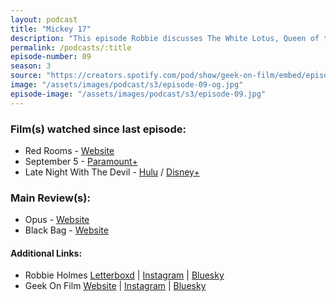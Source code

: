 ```yaml
---
layout: podcast
title: "Mickey 17"
description: "This episode Robbie discusses The White Lotus, Queen of the Ring, Blink Twice and Queer with a main review of Mickey 17."
permalink: /podcasts/:title
episode-number: 09
season: 3
source: "https://creators.spotify.com/pod/show/geek-on-film/embed/episodes/S3-E09---Black-Bag--Opus-e308eq1"
image: "/assets/images/podcast/s3/episode-09-og.jpg"
episode-image: "/assets/images/podcast/s3/episode-09.jpg"
---
```


<section>
  <h3>Film(s) watched since last episode:</h3>
  <ul>
    <li>Red Rooms - <a href="https://redrooms.official.film/" rel="ugc noopener noreferrer" target="_blank">Website</a></li>
    <li>September 5 - <a href="https://www.paramountplus.com/movies/video/8PT5sjd0j0SMVW3AYu6iSz_WsDF8wl5b/" rel="ugc noopener noreferrer" target="_blank">Paramount+</a></li>
    <li>Late Night With The Devil - <a href="https://www.hulu.com/movie/late-night-with-the-devil-a5c3c6e5-da1c-40ec-b708-4c7987689657" rel="ugc noopener noreferrer" target="_blank">Hulu</a> / <a href="https://www.disneyplus.com/browse/entity-a5c3c6e5-da1c-40ec-b708-4c7987689657" rel="ugc noopener noreferrer" target="_blank">Disney+</a></li>
  </ul>
  </section>
  
<section>
  <h3>Main Review(s):</h3>
  <ul>
    <li>Opus - <a href="https://a24films.com/films/opus" rel="ugc noopener noreferrer" target="_blank">Website</a></li>
    <li>Black Bag - <a href="https://www.focusfeatures.com/black-bag/" rel="ugc noopener noreferrer" target="_blank">Website</a></li>
  </ul>
</section>
<section>
  <h4>Additional Links:</h4>
  <ul>
    <li>Robbie Holmes <a href="https://letterboxd.com/robbiethegeek/" rel="ugc noopener noreferrer" target="_blank">Letterboxd</a> | <a href="https://www.instagram.com/robbiethegeek/" rel="ugc noopener noreferrer" target="_blank">Instagram</a> | <a href="https://bsky.app/profile/robbiethegeek.bsky.social" rel="ugc noopener noreferrer" target="_blank">Bluesky</a></li>
    <li>Geek On Film <a href="https://geekonfilm.com/" rel="ugc noopener noreferrer" target="_blank">Website</a> | <a href="https://www.instagram.com/geekonfilmcom/" rel="ugc noopener noreferrer" target="_blank">Instagram</a> | <a href="https://bsky.app/profile/geekonfilm.bsky.social" rel="ugc noopener noreferrer" target="_blank">Bluesky</a></li>
  </ul>
</section>

